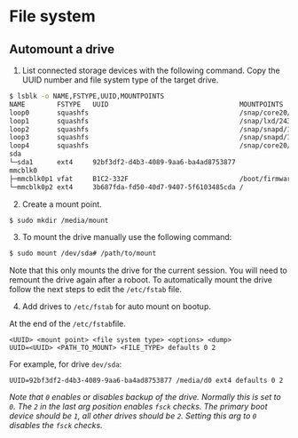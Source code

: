 # File system

## Automount a drive

1. List connected storage devices with the following command. Copy the UUID number and file system type of the target drive.

```bash
$ lsblk -o NAME,FSTYPE,UUID,MOUNTPOINTS
NAME        FSTYPE   UUID                                 MOUNTPOINTS
loop0       squashfs                                      /snap/core20/1826
loop1       squashfs                                      /snap/lxd/24326
loop2       squashfs                                      /snap/snapd/18363
loop3       squashfs                                      /snap/snapd/19459
loop4       squashfs                                      /snap/core20/1977
sda                                                       
└─sda1      ext4     92bf3df2-d4b3-4089-9aa6-ba4ad8753877 
mmcblk0                                                   
├─mmcblk0p1 vfat     B1C2-332F                            /boot/firmware
└─mmcblk0p2 ext4     3b687fda-fd50-40d7-9407-5f6103485cda /
```

2. Create a mount point.

```bash
$ sudo mkdir /media/mount
```

3. To mount the drive manually use the following command:

```bash
$ sudo mount /dev/sda# /path/to/mount
```

Note that this only mounts the drive for the current session. You will need to remount the drive again after a roboot. To automatically mount the drive follow the next steps to edit the `/etc/fstab` file.

4. Add drives to `/etc/fstab` for auto mount on bootup.

At the end of the `/etc/fstab`file. 

```
<UUID> <mount point> <file system type> <options> <dump>
UUID=<UUID> <PATH_TO_MOUNT> <FILE_TYPE> defaults 0 2
```

For example, for drive `dev/sda`:

```
UUID=92bf3df2-d4b3-4089-9aa6-ba4ad8753877 /media/d0 ext4 defaults 0 2
```

_Note that `0` enables or disables backup of the drive. Normally this is set to `0`. The `2` in the last arg position enables `fsck` checks. The primary boot device should be `1`, all other drives should be `2`. Setting this arg to `0` disables the `fsck` checks._
